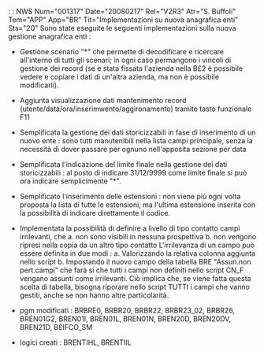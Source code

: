  :  : NWS Num="001317" Date="20080217" Rel="V2R3" Atr="S. Buffoli" Tem="APP" App="BR" Tit="Implementazioni su nuova anagrafica enti" Sts="20"
Sono state eseguite le seguenti implementazioni sulla nuova gestione anagrafica enti : 

- Gestione scenario "\*" che permette di decodificare e ricercare all'interno di tutti gli scenari;
in ogni caso permangono i vincoli di gestione dei record (se è stata fissata l'azienda nella B£2 è possibile vedere e copiare i dati di un'altra azienda, ma non è possibile modificarli).

- Aggiunta visualizzazione dati mantenimento record (utente/data/ora/inserimwento/aggironamento)
tramite tasto funzionale F11

- Semplificata la gestione dei dati storicizzabili in fase di inserimento di un nuovo ente : 
sono tutti manutenibili nella lista campi principale, senza la necessità di dover passare per ognuno nell'apposita sezione per data

- Semplificata l'indicazione del limite finale nella gestione dei dati storicizzabili :  al posto
di indicare 31/12/9999 come limite finale si può ora indicare semplicimente "\*".

- Semplificato l'inserimento delle estensioni :  non viene più ogni volta proposta la lista
di tutte le estensioni, ma l'ultima estensione inserita con la possibilità di indicare direttamente
il codice.

- Implementata la possibilità di definire a livello di tipo contatto campi irrilevanti, che
a. non sono visibili in nessuna prospettiva
b. non vengono ripresi nella copia da un altro tipo contatto
L'irrilevanza di un campo può essere definita in due modi : 
a. Valorizzando la relativa colonna aggiunta nello script
b. Impostando il nuovo campo della tabella BRE "Assun.non pert.campi" che farà si che tutti i campi
non definiti nello script CN_F vengano assunti come irrilevanti. Ciò implica che, se viene fatta questa scelta di tabella, bisogna riporare nello script TUTTI i campi che vanno gestiti, anche se non hanno altre particolarità.

-  pgm modificati :  BRBRE0, BRBR20, BRBR22, BRBR23_02, BRBR26, BREN01G2, BREN01I, BREN01L, BREN01N, BREN20D, BREN20DV, BREN21D, B£IFCO_SM
-  logici creati :  BRENTIHL, BRENTIIL
